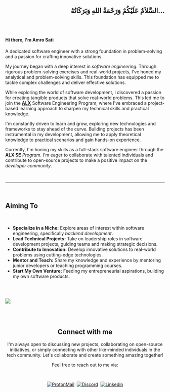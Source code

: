 <div align='right'>
  <h2>السَّلاَمُ عَلَيْكُمْ وَرَحْمَةُ اللهِ وَبَرَكَاتُهُ...</h2>
</div>

<br>
<br>

<h4>Hi there, I'm Amro Sati</h4>
A dedicated software engineer with a strong foundation in problem-solving and a passion for crafting innovative solutions.

My journey began with a deep interest in *software engineering*. Through rigorous problem-solving exercises and real-world projects, I've honed my analytical and problem-solving skills.
This foundation has equipped me to tackle complex challenges and deliver effective solutions.

While exploring the world of software development, I discovered a passion for creating tangible products that solve real-world problems.
This led me to join the [**ALX**](https://www.alxafrica.com/) Software Engineering Program, where I've embraced a project-based learning approach to sharpen my technical skills and practical knowledge.

I'm constantly driven to learn and grow, exploring new technologies and frameworks to stay ahead of the curve.
Building projects has been instrumental in my development, allowing me to apply theoretical knowledge to practical scenarios and gain hands-on experience.

Currently, I'm honing my skills as a full-stack software engineer through the **ALX SE** *Program*.
I'm eager to collaborate with talented individuals and contribute to open-source projects to make a positive impact on the *developer community*.

<br>

-----

<br>

## Aiming To
<br>

- **Specialize in a Niche:** Explore areas of interest within software engineering, specifically *backend development*.
- **Lead Technical Projects:** Take on leadership roles in software development projects, guiding teams and making strategic decisions.
- **Contribute to Innovation:** Develop innovative solutions to real-world problems using cutting-edge technologies.
- **Mentor and Teach:** Share my knowledge and experience by mentoring junior developers or teaching programming courses.
- **Start My Own Venture:** Feeding my entrepreneurial aspirations, building my own software products.

<br><br>

<img src="https://user-images.githubusercontent.com/73097560/115834477-dbab4500-a447-11eb-908a-139a6edaec5c.gif">

<br><br>

<div align="center">
  
  ## Connect with me
  
  I'm always open to discussing new projects, collaborating on open-source initiatives, or simply connecting with other like-minded individuals in the tech community.
  Let's collaborate and create something amazing together!
  
  Feel free to reach out to me via:
  
  <br>
  
  [![ProtonMail](https://img.shields.io/badge/-protonmail-505264?style=for-the-badge&logo=ProtonMail&logoColor=#8a90c7)](mailto:amrosati@proton.me)&nbsp;
  [![Discord](https://img.shields.io/badge/-Discord-5964f2?style=for-the-badge&logo=discord&logoColor=white)](https://discordapp.com/users/684736826501890064)&nbsp;
  [![Linkedin](https://img.shields.io/badge/-linkedin-0a78b5?style=for-the-badge&logo=Linkedin&logoColor=white)](https://www.linkedin.com/in/amrosatti)
  
</div>

<br>

